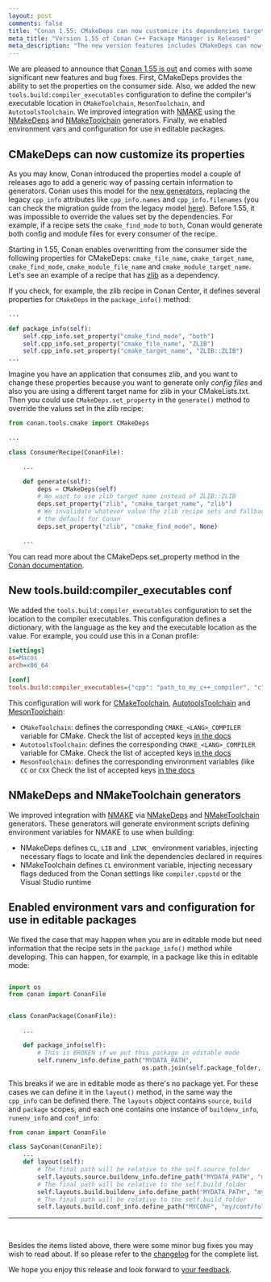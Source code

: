 ```yaml
---
layout: post
comments: false
title: "Conan 1.55: CMakeDeps can now customize its dependencies target names, files and types, new tools.build:compiler_executables conf, new NMakeDeps and NMakeToolchain integration, env-vars and conf enabled for editables"
meta_title: "Version 1.55 of Conan C++ Package Manager is Released" 
meta_description: "The new version features includes CMakeDeps can now customize its dependencies target names, files and types, new tools.build:compiler_executables conf and much more..."
---
```


We are pleased to announce that [Conan 1.55 is
out](https://github.com/conan-io/conan/releases/tag/1.55.0) and comes with some
significant new features and bug fixes. First, CMakeDeps provides the ability to set the
properties on the consumer side. Also, we added the new `tools.build:compiler_executables`
configuration to define the compiler's executable location in ``CMakeToolchain``,
``MesonToolchain``, and ``AutotoolsToolchain``. We improved integration with
[NMAKE](https://learn.microsoft.com/en-us/cpp/build/reference/nmake-reference) using the
[NMakeDeps](https://docs.conan.io/en/latest/reference/conanfile/tools/microsoft.html#nmakedeps)
and
[NMakeToolchain](https://docs.conan.io/en/latest/reference/conanfile/tools/microsoft.html#nmaketoolchain)
generators. Finally, we enabled environment vars and configuration for use in editable
packages.


## CMakeDeps can now customize its properties

As you may know, Conan introduced the properties model a couple of releases ago to add a
generic way of passing certain information to generators. Conan uses this model for the
[new generators](https://docs.conan.io/en/latest/reference/conanfile/tools.html),
replacing the legacy `cpp_info` attributes like `cpp_info.names` and `cpp_info.filenames`
(you can check the migration guide from the legacy model
[here](https://docs.conan.io/en/latest/migrating_to_2.0/properties.html)). Before 1.55, it
was impossible to override the values set by the dependencies. For example, if a recipe
sets the `cmake_find_mode` to `both`, Conan would generate both config and module files
for every consumer of the recipe.

Starting in 1.55, Conan enables overwritting from the consumer side the following
properties for CMakeDeps: `cmake_file_name`, `cmake_target_name`, `cmake_find_mode`,
`cmake_module_file_name` and `cmake_module_target_name`. Let's see an example of a recipe
that has
[zlib](https://github.com/conan-io/conan-center-index/blob/master/recipes/zlib/all/conanfile.py)
as a dependency.

If you check, for example, the zlib recipe in Conan Center, it defines several properties
for ``CMakeDeps`` in the `package_info()` method:

```python
...

def package_info(self):
    self.cpp_info.set_property("cmake_find_mode", "both")
    self.cpp_info.set_property("cmake_file_name", "ZLIB")
    self.cpp_info.set_property("cmake_target_name", "ZLIB::ZLIB")
...

```

Imagine you have an application that consumes zlib, and you want to change these
properties because you want to generate only *config files* and also you are using a
different target name for zlib in your CMakeLists.txt. Then you could use
`CMakeDeps.set_property` in the `generate()` method to override the values set in the zlib
recipe:


```python
from conan.tools.cmake import CMakeDeps

...

class ConsumerRecipe(ConanFile):

    ...

    def generate(self):
        deps = CMakeDeps(self)
        # We want to use zlib target name instead of ZLIB::ZLIB
        deps.set_property("zlib", "cmake_target_name", "zlib")
        # We invalidate whatever value the zlib recipe sets and fallback to
        # the default for Conan
        deps.set_property("zlib", "cmake_find_mode", None)

    ...
```

You can read more about the CMakeDeps set_property method in the [Conan
documentation](https://docs.conan.io/en/latest/reference/conanfile/tools/cmake/cmakedeps.html#set-property).


## New tools.build:compiler_executables conf

We added the ``tools.build:compiler_executables`` configuration to set the location to the
compiler executables. This configuration defines a dictionary, with the language as the
key and the executable location as the value. For example, you could use this in a Conan
profile:

```ini
[settings]
os=Macos
arch=x86_64

[conf]
tools.build:compiler_executables={"cpp": "path_to_my_c++_compiler", "c": "path_to_my_c_compiler"}
```

This configuration will work for
[CMakeToolchain](https://docs.conan.io/en/latest/reference/conanfile/tools/cmake/cmaketoolchain.html),
[AutotoolsToolchain](https://docs.conan.io/en/latest/reference/conanfile/tools/gnu/autotoolstoolchain.html)
and
[MesonToolchain](https://docs.conan.io/en/latest/reference/conanfile/tools/meson/mesontoolchain.html):

- ``CMakeToolchain``: defines the corresponding `CMAKE_<LANG>_COMPILER` variable for CMake.
  Check the list of accepted keys [in the
  docs](https://docs.conan.io/en/latest/reference/conanfile/tools/cmake/cmaketoolchain.html#conf)
- ``AutotoolsToolchain``: defines the corresponding `CMAKE_<LANG>_COMPILER` variable for
  CMake. Check the list of accepted keys [in the
  docs](https://docs.conan.io/en/latest/reference/conanfile/tools/gnu/autotoolstoolchain.html#conf)
- ``MesonToolchain``: defines the corresponding environment variables (like `CC` or `CXX`
  Check the list of accepted keys [in the
  docs](https://docs.conan.io/en/latest/reference/conanfile/tools/gnu/autotoolstoolchain.html#conf)

## NMakeDeps and NMakeToolchain generators

We improved integration with
[NMAKE](https://learn.microsoft.com/en-us/cpp/build/reference/nmake-reference) via
[NMakeDeps](https://docs.conan.io/en/latest/reference/conanfile/tools/microsoft.html#nmakedeps)
and
[NMakeToolchain](https://docs.conan.io/en/latest/reference/conanfile/tools/microsoft.html#nmaketoolchain)
generators. These generators will generate environment scripts defining environment
variables for NMAKE to use when building:

- NMakeDeps defines `CL`, `LIB` and `_LINK_` environment variables, injecting necessary flags to
  locate and link the dependencies declared in requires
- NMakeToolchain defines `CL` environment variable, injecting necessary flags deduced from
  the Conan settings like `compiler.cppstd` or the Visual Studio runtime

## Enabled environment vars and configuration for use in editable packages

We fixed the case that may happen when you are in editable mode but need information that
the recipe sets in the `package_info()` method while developing. This can happen, for
example, in a package like this in editable mode:

```python

import os
from conan import ConanFile


class ConanPackage(ConanFile):

    ...

    def package_info(self):
        # This is BROKEN if we put this package in editable mode
        self.runenv_info.define_path("MYDATA_PATH", 
                                     os.path.join(self.package_folder, "my/data/path"))
```

This breaks if we are in editable mode as there's no package yet. For these cases we can
define it in the ``layout()`` method, in the same way the ``cpp_info`` can be defined
there. The ``layouts`` object contains ``source``, ``build`` and ``package`` scopes, and
each one contains one instance of ``buildenv_info``, ``runenv_info`` and ``conf_info``:

```python
from conan import ConanFile

class SayConan(ConanFile):
    ...
    def layout(self):
        # The final path will be relative to the self.source_folder
        self.layouts.source.buildenv_info.define_path("MYDATA_PATH", "my/data/path")
        # The final path will be relative to the self.build_folder
        self.layouts.build.buildenv_info.define_path("MYDATA_PATH", "my/data/path")
        # The final path will be relative to the self.build_folder
        self.layouts.build.conf_info.define_path("MYCONF", "my/conf/folder")
```

---

<br>

Besides the items listed above, there were some minor bug fixes you may wish to read
about. If so please refer to the
[changelog](https://docs.conan.io/en/latest/changelog.html#nov-2022) for the complete
list.

We hope you enjoy this release and look forward to [your
feedback](https://github.com/conan-io/conan/issues).
